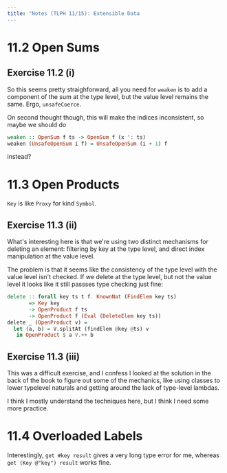 ```yaml
---
title: "Notes (TLPH 11/15): Extensible Data
---
```


# 11.2 Open Sums

## Exercise 11.2 (i)

So this seems pretty straighforward, all you need for `weaken` is to add
a component of the sum at the type level, but the value level remains the same.
Ergo, `unsafeCoerce`.

On second thought though, this will make the indices inconsistent, so maybe we
should do

```haskell
weaken :: OpenSum f ts -> OpenSum f (x ': ts)
weaken (UnsafeOpenSum i f) = UnsafeOpenSum (i + 1) f
```

instead?

# 11.3 Open Products

`Key` is like `Proxy` for kind `Symbol`.

## Exercise 11.3 (ii)

What's interesting here is that we're using two distinct mechanisms for deleting
an element: filtering by key at the type level, and direct index manipulation at
the value level.

The problem is that it seems like the consistency of the type level with the
value level isn't checked. If we delete at the type level, but not the value
level it looks like it still passses type checking just fine:

```haskell
delete :: forall key ts t f. KnownNat (FindElem key ts)
       => Key key
       -> OpenProduct f ts
       -> OpenProduct f (Eval (DeleteElem key ts))
delete _ (OpenProduct v) =
  let (a, b) = V.splitAt (findElem @key @ts) v
   in OpenProduct $ a V.++ b
```

## Exercise 11.3 (iii)

This was a difficult exercise, and I confess I looked at the solution in the
back of the book to figure out some of the mechanics, like using classes to
lower typelevel naturals and getting around the lack of type-level lambdas.

I think I mostly understand the techniques here, but I think I need some more
practice.

# 11.4 Overloaded Labels

Interestingly, `get #key result` gives a very long type error for me, whereas
`get (Key @"key") result` works fine.



